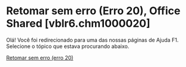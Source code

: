 
# Retomar sem erro (Erro 20), Office Shared [vblr6.chm1000020]

Olá! Você foi redirecionado para uma das nossas páginas de Ajuda F1. Selecione o tópico que estava procurando abaixo.

[Retomar sem erro (erro 20)](http://msdn.microsoft.com/library/02b7eb1c-a637-810d-78fd-1945a5784a54%28Office.15%29.aspx)
